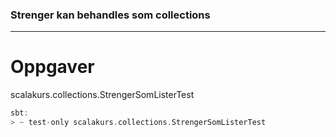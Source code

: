 ### Strenger kan behandles som collections ###

---

# Oppgaver #
scalakurs.collections.StrengerSomListerTest

```scala
sbt:
> ~ test-only scalakurs.collections.StrengerSomListerTest
```
